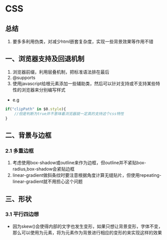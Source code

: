 # CSS

## 总结
1. 要多多利用伪类，对减少html嵌套复杂度，实现一些背景效果等作用不错

## 一、浏览器支持及回退机制

1. 浏览器前缀，利用层叠机制，把标准语法排在最后
2. @supports
3. 使用javascript给根元素添加一些辅助类，然后可以针对支持或不支持某些特性的浏览器来分别编写样式 
* e.g

```javascript
if("clipPath" in $0.style){
    //但是判断为true并不意味着浏览器就一定真的支持这个css特性
}
```


## 二、背景与边框

### 2.1 多重边框

1. 考虑使用box-shadow或outline来作为边框，但outline并不紧贴box-radius,box-shadow会紧贴边框
2. linear-gradient做斜条纹时要注意根据角度计算无缝贴片，但使用repeating-linear-gradient就不用担心这个问题


## 三、形状

### 3.1 平行四边想

* 因为skew()会使得内部的文字也发生变形，如果只想让背景变形，字体不变，那么可以使用为元素，将为元素作为背景进行相应的变形的来实现这样的效果
 